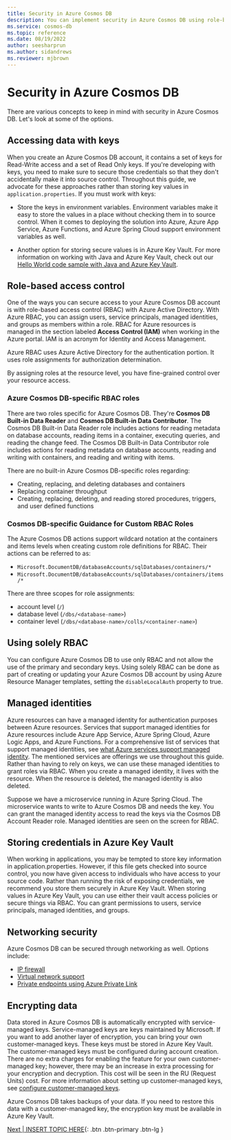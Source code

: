 ```yaml
---
title: Security in Azure Cosmos DB
description: You can implement security in Azure Cosmos DB using role-based access control or keys.
ms.service: cosmos-db
ms.topic: reference
ms.date: 08/19/2022
author: seesharprun
ms.author: sidandrews
ms.reviewer: mjbrown
---
```


# Security in Azure Cosmos DB

There are various concepts to keep in mind with security in Azure Cosmos DB. Let's look at some of the options.

## Accessing data with keys

When you create an Azure Cosmos DB account, it contains a set of keys for Read-Write access and a set of Read Only keys. If you're developing with keys, you need to make sure to secure those credentials so that they don't accidentally make it into source control. Throughout this guide, we advocate for these approaches rather than storing key values in ``application.properties``. If you must work with keys:

* Store the keys in environment variables. Environment variables make it easy to store the values in a place without checking them in to source control. When it comes to deploying the solution into Azure, Azure App Service, Azure Functions, and Azure Spring Cloud support environment variables as well.

* Another option for storing secure values is in Azure Key Vault. For more information on working with Java and Azure Key Vault, check out our [Hello World code sample with Java and Azure Key Vault](https://github.com/solliancenet/cosmos-db-java-quickstart/blob/main/03_SecurityConcepts/03_Hello_World_with_Java_Key_Vault.md).

## Role-based access control

One of the ways you can secure access to your Azure Cosmos DB account is with role-based access control (RBAC) with Azure Active Directory. With Azure RBAC, you can assign users, service principals, managed identities, and groups as members within a role. RBAC for Azure resources is managed in the section labeled **Access Control (IAM)** when working in the Azure portal. IAM is an acronym for Identity and Access Management.

Azure RBAC uses Azure Active Directory for the authentication portion. It uses role assignments for authorization determination.

By assigning roles at the resource level, you have fine-grained control over your resource access.

### Azure Cosmos DB-specific RBAC roles

There are two roles specific for Azure Cosmos DB. They're **Cosmos DB Built-in Data Reader** and **Cosmos DB Built-in Data Contributor**. The Cosmos DB Built-in Data Reader role includes actions for reading metadata on database accounts, reading items in a container, executing queries, and reading the change feed. The Cosmos DB Built-in Data Contributor role includes actions for reading metadata on database accounts, reading and writing with containers, and reading and writing with items.

There are no built-in Azure Cosmos DB-specific roles regarding:

* Creating, replacing, and deleting databases and containers
* Replacing container throughput
* Creating, replacing, deleting, and reading stored procedures, triggers, and user defined functions

### Cosmos DB-specific Guidance for Custom RBAC Roles

The Azure Cosmos DB actions support wildcard notation at the containers and items levels when creating custom role definitions for RBAC. Their actions can be referred to as:

* ``Microsoft.DocumentDB/databaseAccounts/sqlDatabases/containers/*``
* ``Microsoft.DocumentDB/databaseAccounts/sqlDatabases/containers/items/*``

There are three scopes for role assignments:

* account level (``/``)
* database level (``/dbs/<database-name>``)
* container level (``/dbs/<database-name>/colls/<container-name>``)

## Using solely RBAC

You can configure Azure Cosmos DB to use only RBAC and not allow the use of the primary and secondary keys. Using solely RBAC can be done as part of creating or updating your Azure Cosmos DB account by using Azure Resource Manager templates, setting the ``disableLocalAuth`` property to true.

## Managed identities

Azure resources can have a managed identity for authentication purposes between Azure resources. Services that support managed identities for Azure resources include Azure App Service, Azure Spring Cloud, Azure Logic Apps, and Azure Functions. For a comprehensive list of services that support managed identities, see [what Azure services support managed identity](../../../active-directory/managed-identities-azure-resources/overview.md#what-azure-services-support-the-feature). The mentioned services are offerings we use throughout this guide. Rather than having to rely on keys, we can use these managed identities to grant roles via RBAC. When you create a managed identity, it lives with the resource. When the resource is deleted, the managed identity is also deleted.

Suppose we have a microservice running in Azure Spring Cloud. The microservice wants to write to Azure Cosmos DB and needs the key. You can grant the managed identity access to read the keys via the Cosmos DB Account Reader role. Managed identities are seen on the screen for RBAC.

## Storing credentials in Azure Key Vault

When working in applications, you may be tempted to store key information in application.properties. However, if this file gets checked into source control, you now have given access to individuals who have access to your source code. Rather than running the risk of exposing credentials, we recommend you store them securely in Azure Key Vault. When storing values in Azure Key Vault, you can use either their vault access policies or secure things via RBAC. You can grant permissions to users, service principals, managed identities, and groups.

## Networking security

Azure Cosmos DB can be secured through networking as well. Options include:

* [IP firewall](../../how-to-configure-firewall.md)
* [Virtual network support](../../how-to-configure-vnet-service-endpoint.md)
* [Private endpoints using Azure Private Link](../../how-to-configure-private-endpoints.md)

## Encrypting data

Data stored in Azure Cosmos DB is automatically encrypted with service-managed keys. Service-managed keys are keys maintained by Microsoft. If you want to add another layer of encryption, you can bring your own customer-managed keys. These keys must be stored in Azure Key Vault. The customer-managed keys must be configured during account creation. There are no extra charges for enabling the feature for your own customer-managed key; however, there may be an increase in extra processing for your encryption and decryption. This cost will be seen in the RU (Request Units) cost. For more information about setting up customer-managed keys, see [configure customer-managed keys](../../how-to-setup-cmk.md).

Azure Cosmos DB takes backups of your data. If you need to restore this data with a customer-managed key, the encryption key must be available in Azure Key Vault.

[Next &#124; INSERT TOPIC HERE](about:blank){: .btn .btn-primary .btn-lg }